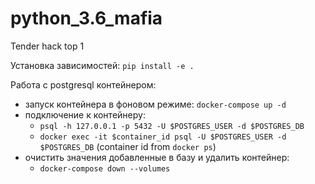 # python_3.6_mafia
Tender hack top 1

Установка зависимостей: `pip install -e .`

Работа с postgresql контейнером:
- запуск контейнера в фоновом режиме: `docker-compose up -d`
- подключение к контейнеру:
  - `psql -h 127.0.0.1 -p 5432 -U $POSTGRES_USER -d $POSTGRES_DB`
  - `docker exec -it $container_id psql -U $POSTGRES_USER -d $POSTGRES_DB` (container id from `docker ps`)
- очистить значения добавленные в базу и удалить контейнер:
  - `docker-compose down --volumes`